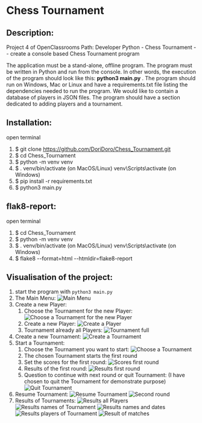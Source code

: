 # Chess Tournament

## Description:
Project 4 of OpenClassrooms Path: Developer Python - Chess Tournament -- create a console based Chess Tournament 
program 

The application must be a stand-alone, offline program. The program must be written in Python and run from the console.
In other words, the execution of the program should look like this: **python3 main.py** . The program should run 
on Windows, Mac or Linux and have a requirements.txt file listing the dependencies needed to run the program.
We would like to contain a database of players in JSON files. 
The program should have a section dedicated to adding players and a tournament.


## Installation:
open terminal
1. $ git clone https://github.com/DoriDoro/Chess_Tournament.git
2. $ cd Chess_Tournament
3. $ python -m venv venv
4. $ . venv/bin/activate (on MacOS/Linux) venv\Scripts\activate (on Windows)
5. $ pip install -r requirements.txt
6. $ python3 main.py


## flak8-report:
open terminal
1. $ cd Chess_Tournament
2. $ python -m venv venv
3. $ . venv/bin/activate (on MacOS/Linux) venv\Scripts\activate (on Windows)
4. $ flake8 --format=html --htmldir=flake8-report

## Visualisation of the project:
1. start the program with `python3 main.py`
2. The Main Menu:
![Main Menu](/images_Readme/MainMenu.png)
3. Create a new Player:
   1. Choose the Tournament for the new Player:
   ![Choose a Tournament for the new Player](/images_Readme/ChooseTournament.png)
   2. Create a new Player:
   ![Create a Player](/images_Readme/CreateAPlayer.png)
   3. Tournament already all Players:
   ![Tournament full](/images_Readme/Tournament_AlreadyAllPlayers.png)
4. Create a new Tournament:
![Create a Tournament](/images_Readme/CreateTournament.png)
5. Start a Tournament:
   1. Choose the Tournament you want to start:
   ![Choose a Tournament](/images_Readme/ChooseTournament.png)
   2. The chosen Tournament starts the first round
   3. Set the scores for the first round:
   ![Scores first round](/images_Readme/EnterScoreFirstMatch.png)
   4. Results of the first round:
   ![Results first round](/images_Readme/ResultsFirstMatch.png)
   5. Question to continue with next round or quit Tournament:
      (I have chosen to quit the Tournament for demonstrate purpose)
   ![Quit Tournament](/images_Readme/QuitTournament.png)
6. Resume Tournament:
![Resume Tournament](/images_Readme/ResumeTournament.png)
![Second round](/images_Readme/SecondRound.png)
7. Results of Tournaments:
![Results all Players](/images_Readme/ResultDisplayAllPlayers.png)
![Results names of Tournament](/images_Readme/ResultNamesOfTournament.png)
![Results names and dates](/images_Readme/ResutlsNameDatesTournament.png)
![Results players of Tournament](/images_Readme/ResultPlayerOfTournament.png)
![Result of matches](/images_Readme/ResultsMachtesTournament.png)
